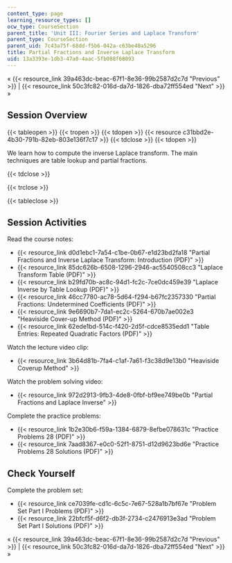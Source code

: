 ```yaml
---
content_type: page
learning_resource_types: []
ocw_type: CourseSection
parent_title: 'Unit III: Fourier Series and Laplace Transform'
parent_type: CourseSection
parent_uid: 7c43a75f-68dd-f5b6-042a-c63be40a5296
title: Partial Fractions and Inverse Laplace Transform
uid: 13a3393e-1db3-47a0-4aac-5fb088f68093
---
```


« {{< resource_link 39a463dc-beac-67f1-8e36-99b2587d2c7d "Previous" >}} | {{< resource_link 50c3fc82-016d-da7d-1826-dba72ff554ed "Next" >}} »

Session Overview
----------------

{{< tableopen >}}
{{< tropen >}}
{{< tdopen >}}
{{< resource c31bbd2e-4b30-791b-82eb-803e136f7c17 >}}
{{< tdclose >}}
{{< tdopen >}}


We learn how to compute the inverse Laplace transform. The main techniques are table lookup and partial fractions.


{{< tdclose >}}

{{< trclose >}}

{{< tableclose >}}

Session Activities
------------------

Read the course notes:

*   {{< resource_link d0d1ebc1-7a54-c1be-0b67-e1d23bd2fa18 "Partial Fractions and Inverse Laplace Transform: Introduction (PDF)" >}}
*   {{< resource_link 85dc626b-6508-1296-2946-ac5540508cc3 "Laplace Transform Table (PDF)" >}}
*   {{< resource_link b29fd70b-ac8c-94d1-fc2c-7ce0dc459e39 "Laplace Inverse by Table Lookup (PDF)" >}}
*   {{< resource_link 46cc7780-ac78-5d64-f294-b67fc2357330 "Partial Fractions: Undetermined Coefficients (PDF)" >}}
*   {{< resource_link 9e6690b7-7da1-ec2c-5264-670b7ae002e3 "Heaviside Cover-up Method (PDF)" >}}
*   {{< resource_link 62ede1bd-514c-f420-2d5f-cdce8535edd1 "Table Entries: Repeated Quadratic Factors (PDF)" >}}

Watch the lecture video clip:

*   {{< resource_link 3b64d81b-7fa4-c1af-7a61-f3c38d9e13b0 "Heaviside Coverup Method" >}}

Watch the problem solving video:

*   {{< resource_link 972d2913-9fb3-4de8-0fbf-bf9ee749be0b "Partial Fractions and Laplace Inverse" >}}

Complete the practice problems:

*   {{< resource_link 1b2e30b6-f59a-1384-6879-8efbe078631c "Practice Problems 28 (PDF)" >}}
*   {{< resource_link 7aad8367-e0c0-52f1-8751-d12d9623bd6e "Practice Problems 28 Solutions (PDF)" >}}

Check Yourself
--------------

Complete the problem set:

*   {{< resource_link ce7039fe-cd1c-6c5c-7e67-528a1b7bf67e "Problem Set Part I Problems (PDF)" >}}
*   {{< resource_link 22bfcf5f-d6f2-db3f-2734-c2476913e3ad "Problem Set Part I Solutions (PDF)" >}}

« {{< resource_link 39a463dc-beac-67f1-8e36-99b2587d2c7d "Previous" >}} | {{< resource_link 50c3fc82-016d-da7d-1826-dba72ff554ed "Next" >}} »